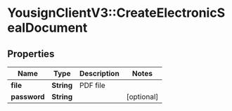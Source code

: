 # YousignClientV3::CreateElectronicSealDocument

## Properties
Name | Type | Description | Notes
------------ | ------------- | ------------- | -------------
**file** | **String** | PDF file | 
**password** | **String** |  | [optional] 

